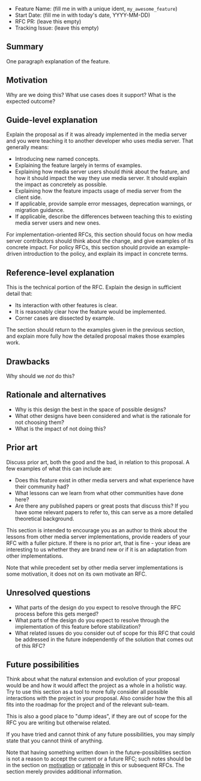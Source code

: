 - Feature Name: (fill me in with a unique ident, `my_awesome_feature`)
- Start Date: (fill me in with today's date, YYYY-MM-DD)
- RFC PR: (leave this empty)
- Tracking Issue: (leave this empty)




## Summary
[summary]: #summary

One paragraph explanation of the feature.




## Motivation
[motivation]: #motivation

Why are we doing this? What use cases does it support? What is the expected outcome?




## Guide-level explanation
[guide-level-explanation]: #guide-level-explanation

Explain the proposal as if it was already implemented in the media server and you were teaching it to another developer who uses media server. That generally means:

- Introducing new named concepts.
- Explaining the feature largely in terms of examples.
- Explaining how media server users should *think* about the feature, and how it should impact the way they use media server. It should explain the impact as concretely as possible.
- Explaining how the feature impacts usage of media server from the client side.
- If applicable, provide sample error messages, deprecation warnings, or migration guidance.
- If applicable, describe the differences between teaching this to existing media server users and new ones.

For implementation-oriented RFCs, this section should focus on how media server contributors should think about the change, and give examples of its concrete impact. For policy RFCs, this section should provide an example-driven introduction to the policy, and explain its impact in concrete terms.




## Reference-level explanation
[reference-level-explanation]: #reference-level-explanation

This is the technical portion of the RFC. Explain the design in sufficient detail that:

- Its interaction with other features is clear.
- It is reasonably clear how the feature would be implemented.
- Corner cases are dissected by example.

The section should return to the examples given in the previous section, and explain more fully how the detailed proposal makes those examples work.




## Drawbacks
[drawbacks]: #drawbacks

Why should we *not* do this?




## Rationale and alternatives
[rationale-and-alternatives]: #rationale-and-alternatives

- Why is this design the best in the space of possible designs?
- What other designs have been considered and what is the rationale for not choosing them?
- What is the impact of not doing this?




## Prior art
[prior-art]: #prior-art

Discuss prior art, both the good and the bad, in relation to this proposal. A few examples of what this can include are:
- Does this feature exist in other media servers and what experience have their community had?
- What lessons can we learn from what other communities have done here?
- Are there any published papers or great posts that discuss this? If you have some relevant papers to refer to, this can serve as a more detailed theoretical background.

This section is intended to encourage you as an author to think about the lessons from other media server implementations, provide readers of your RFC with a fuller picture.
If there is no prior art, that is fine - your ideas are interesting to us whether they are brand new or if it is an adaptation from other implementations.

Note that while precedent set by other media server implementations is some motivation, it does not on its own motivate an RFC.




## Unresolved questions
[unresolved-questions]: #unresolved-questions

- What parts of the design do you expect to resolve through the RFC process before this gets merged?
- What parts of the design do you expect to resolve through the implementation of this feature before stabilization?
- What related issues do you consider out of scope for this RFC that could be addressed in the future independently of the solution that comes out of this RFC?




## Future possibilities
[future-possibilities]: #future-possibilities

Think about what the natural extension and evolution of your proposal would be and how it would affect the project as a whole in a holistic way. Try to use this section as a tool to more fully consider all possible interactions with the project in your proposal. Also consider how the this all fits into the roadmap for the project and of the relevant sub-team.

This is also a good place to "dump ideas", if they are out of scope for the RFC you are writing but otherwise related.

If you have tried and cannot think of any future possibilities, you may simply state that you cannot think of anything.

Note that having something written down in the future-possibilities section is not a reason to accept the current or a future RFC; such notes should be in the section on [motivation] or [rationale][rationale-and-alternatives] in this or subsequent RFCs. The section merely provides additional information.
